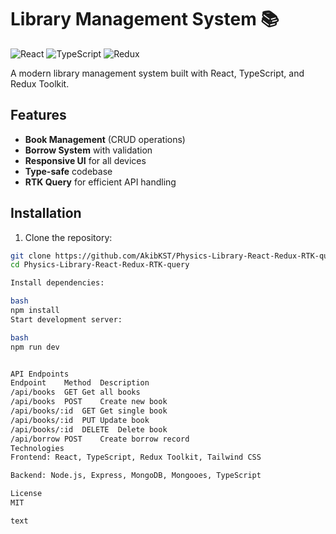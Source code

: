 # Library Management System 📚

![React](https://img.shields.io/badge/React-18.2-blue)
![TypeScript](https://img.shields.io/badge/TypeScript-5.0-blue)
![Redux](https://img.shields.io/badge/Redux_Toolkit-1.9-purple)

A modern library management system built with React, TypeScript, and Redux Toolkit.

## Features

- **Book Management** (CRUD operations)
- **Borrow System** with validation
- **Responsive UI** for all devices
- **Type-safe** codebase
- **RTK Query** for efficient API handling

## Installation

1. Clone the repository:

```bash
git clone https://github.com/AkibKST/Physics-Library-React-Redux-RTK-query.git
cd Physics-Library-React-Redux-RTK-query

Install dependencies:

bash
npm install
Start development server:

bash
npm run dev


API Endpoints
Endpoint	Method	Description
/api/books	GET	Get all books
/api/books	POST	Create new book
/api/books/:id	GET	Get single book
/api/books/:id	PUT	Update book
/api/books/:id	DELETE	Delete book
/api/borrow	POST	Create borrow record
Technologies
Frontend: React, TypeScript, Redux Toolkit, Tailwind CSS

Backend: Node.js, Express, MongoDB, Mongooes, TypeScript

License
MIT

text


```
